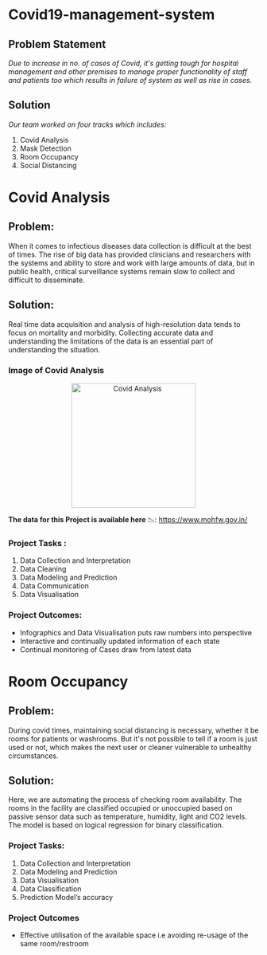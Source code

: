 # Covid19-management-system
## **Problem Statement**
*Due to increase in no. of cases of Covid, it's getting tough for hospital management and other premises to manage proper functionality of staff and patients too which results in failure of system as well as rise in cases.*
## **Solution**
*Our team worked on four tracks which includes:*
1. Covid Analysis
2. Mask Detection
3. Room Occupancy
4. Social Distancing
# Covid Analysis
## Problem: 
When it comes to infectious diseases data collection is difficult at the best of times. The rise of big data has provided clinicians and researchers with the systems and ability to store and work with large amounts of data, but in public health, critical surveillance systems remain slow to collect and difficult to disseminate. 
## Solution:
Real time data acquisition and analysis of high-resolution data tends to focus on mortality and morbidity. Collecting accurate data and understanding the limitations of the data is an essential part of understanding the situation.

### Image of Covid Analysis
<p align="center">
  <img src="https://w.ndtvimg.com/sites/3/2020/06/08175138/decline_in_coronavirus_cases_in_india_istock_660x330.jpg" alt="Covid Analysis" width="250">
 </p>

**The data for this Project is available here** :chart_with_downwards_trend:: https://www.mohfw.gov.in/
### Project Tasks :
1. Data Collection and Interpretation
2. Data Cleaning
3. Data Modeling and Prediction
4. Data Communication
5. Data Visualisation
### Project Outcomes:
* Infographics and Data Visualisation puts raw numbers into perspective
* Interactive and continually updated information of each state
* Continual monitoring of Cases draw from latest data
             
             
 # Room Occupancy
## Problem:
During covid times, maintaining social distancing is necessary, whether it be rooms for patients or washrooms. But it's not possible to tell if a room is just used or not, which makes the next user or cleaner vulnerable to unhealthy circumstances.


## Solution:
Here, we are automating the process of checking room availability. The rooms in the facility are classified occupied or unoccupied based on passive sensor data such as temperature, humidity, light and CO2 levels. The model is based on logical regression for binary classification. 

### Project Tasks:
1. Data Collection and Interpretation
2. Data Modeling and Prediction
3. Data Visualisation
4. Data Classification
5. Prediction Model’s accuracy

### Project Outcomes
* Effective utilisation of the available  space i.e avoiding re-usage of the same room/restroom
